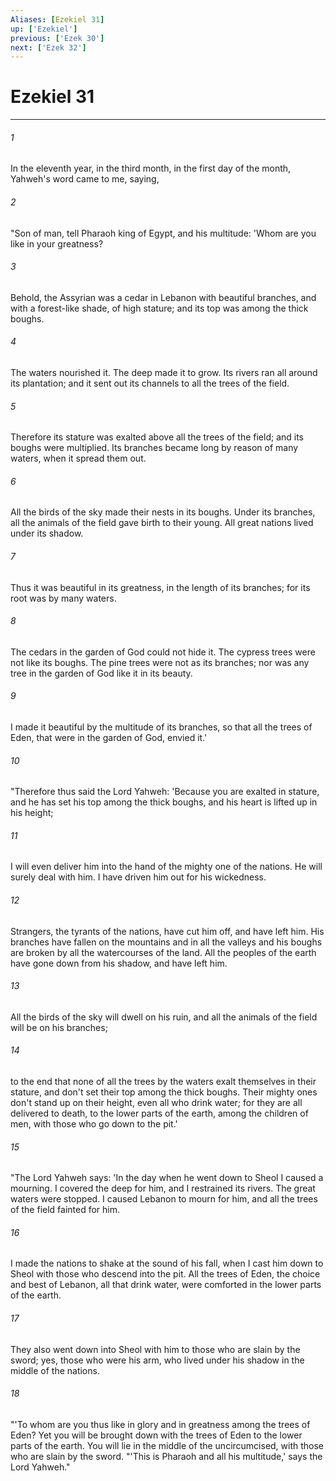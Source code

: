 ```yaml
---
Aliases: [Ezekiel 31]
up: ['Ezekiel']
previous: ['Ezek 30']
next: ['Ezek 32']
---
```

# Ezekiel 31
***





###### 1 

In the eleventh year, in the third month, in the first day of the month, Yahweh's word came to me, saying, 



###### 2 

"Son of man, tell Pharaoh king of Egypt, and his multitude: 'Whom are you like in your greatness? 



###### 3 

Behold, the Assyrian was a cedar in Lebanon with beautiful branches, and with a forest-like shade, of high stature; and its top was among the thick boughs. 



###### 4 

The waters nourished it. The deep made it to grow. Its rivers ran all around its plantation; and it sent out its channels to all the trees of the field. 



###### 5 

Therefore its stature was exalted above all the trees of the field; and its boughs were multiplied. Its branches became long by reason of many waters, when it spread them out. 



###### 6 

All the birds of the sky made their nests in its boughs. Under its branches, all the animals of the field gave birth to their young. All great nations lived under its shadow. 



###### 7 

Thus it was beautiful in its greatness, in the length of its branches; for its root was by many waters. 



###### 8 

The cedars in the garden of God could not hide it. The cypress trees were not like its boughs. The pine trees were not as its branches; nor was any tree in the garden of God like it in its beauty. 



###### 9 

I made it beautiful by the multitude of its branches, so that all the trees of Eden, that were in the garden of God, envied it.' 



###### 10 

"Therefore thus said the Lord Yahweh: 'Because you are exalted in stature, and he has set his top among the thick boughs, and his heart is lifted up in his height; 



###### 11 

I will even deliver him into the hand of the mighty one of the nations. He will surely deal with him. I have driven him out for his wickedness. 



###### 12 

Strangers, the tyrants of the nations, have cut him off, and have left him. His branches have fallen on the mountains and in all the valleys and his boughs are broken by all the watercourses of the land. All the peoples of the earth have gone down from his shadow, and have left him. 



###### 13 

All the birds of the sky will dwell on his ruin, and all the animals of the field will be on his branches; 



###### 14 

to the end that none of all the trees by the waters exalt themselves in their stature, and don't set their top among the thick boughs. Their mighty ones don't stand up on their height, even all who drink water; for they are all delivered to death, to the lower parts of the earth, among the children of men, with those who go down to the pit.' 



###### 15 

"The Lord Yahweh says: 'In the day when he went down to Sheol I caused a mourning. I covered the deep for him, and I restrained its rivers. The great waters were stopped. I caused Lebanon to mourn for him, and all the trees of the field fainted for him. 



###### 16 

I made the nations to shake at the sound of his fall, when I cast him down to Sheol with those who descend into the pit. All the trees of Eden, the choice and best of Lebanon, all that drink water, were comforted in the lower parts of the earth. 



###### 17 

They also went down into Sheol with him to those who are slain by the sword; yes, those who were his arm, who lived under his shadow in the middle of the nations. 



###### 18 

"'To whom are you thus like in glory and in greatness among the trees of Eden? Yet you will be brought down with the trees of Eden to the lower parts of the earth. You will lie in the middle of the uncircumcised, with those who are slain by the sword. "'This is Pharaoh and all his multitude,' says the Lord Yahweh."

